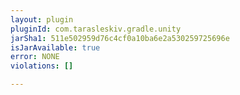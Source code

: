 ```yaml
---
layout: plugin
pluginId: com.tarasleskiv.gradle.unity
jarSha1: 511e502959d76c4cf0a10ba6e2a530259725696e
isJarAvailable: true
error: NONE
violations: []

---
```

